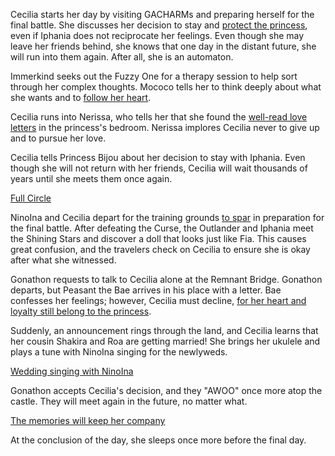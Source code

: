 <!-- title: Cecilia Immerkind -->
<!-- status: Alive -->

Cecilia starts her day by visiting GACHARMs and preparing herself for the final battle. She discusses her decision to stay and [protect the princess](https://www.youtube.com/watch?v=wYTiK9cm_bo&t=1680s), even if Iphania does not reciprocate her feelings. Even though she may leave her friends behind, she knows that one day in the distant future, she will run into them again. After all, she is an automaton.

Immerkind seeks out the Fuzzy One for a therapy session to help sort through her complex thoughts. Mococo tells her to think deeply about what she wants and to [follow her heart](https://www.youtube.com/watch?v=wYTiK9cm_bo&t=1950s).

Cecilia runs into Nerissa, who tells her that she found the [well-read love letters](https://www.youtube.com/watch?v=wYTiK9cm_bo&t=2554s) in the princess's bedroom. Nerissa implores Cecilia never to give up and to pursue her love.

Cecilia tells Princess Bijou about her decision to stay with Iphania. Even though she will not return with her friends, Cecilia will wait thousands of years until she meets them once again.

[Full Circle](#embed:https://www.youtube.com/watch?v=wYTiK9cm_bo&t=3730s)

NinoIna and Cecilia depart for the training grounds [to spar](https://www.youtube.com/watch?v=wYTiK9cm_bo&t=6470s) in preparation for the final battle. After defeating the Curse, the Outlander and Iphania meet the Shining Stars and discover a doll that looks just like Fia. This causes great confusion, and the travelers check on Cecilia to ensure she is okay after what she witnessed.

Gonathon requests to talk to Cecilia alone at the Remnant Bridge. Gonathon departs, but Peasant the Bae arrives in his place with a letter. Bae confesses her feelings; however, Cecilia must decline, [for her heart and loyalty still belong to the princess](https://www.youtube.com/live/wYTiK9cm_bo?t=8390s).

Suddenly, an announcement rings through the land, and Cecilia learns that her cousin Shakira and Roa are getting married! She brings her ukulele and plays a tune with NinoIna singing for the newlyweds.

[Wedding singing with NinoIna](#embed:https://www.youtube.com/live/wYTiK9cm_bo?t=11252)

Gonathon accepts Cecilia's decision, and they "AWOO" once more atop the castle. They will meet again in the future, no matter what.

[The memories will keep her company](#embed:https://www.youtube.com/watch?v=wYTiK9cm_bo&t=11680s)

At the conclusion of the day, she sleeps once more before the final day.

